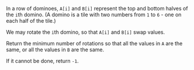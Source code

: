 In a row of dominoes, `A[i]` and `B[i]` represent the top and bottom halves of the `i`th domino.  (A domino is a tile with two numbers from `1` to `6` - one on each half of the tile.)

We may rotate the `i`th domino, so that `A[i]` and `B[i]` swap values.

Return the minimum number of rotations so that all the values in `A` are the same, or all the values in `B` are the same.

If it cannot be done, return `-1`.